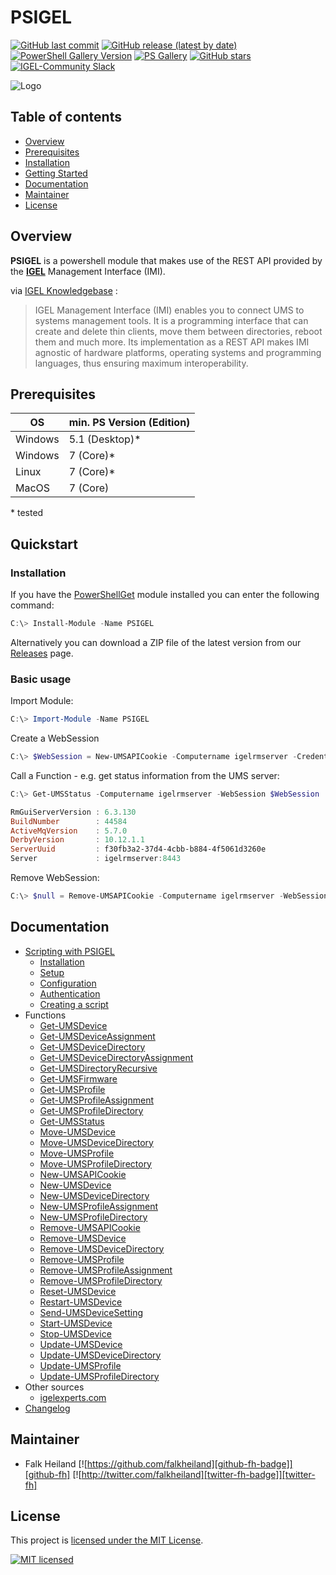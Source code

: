 # PSIGEL

[![GitHub last commit][github-commit-badge]][github-psigel]
[![GitHub release (latest by date)][github-release-badge]][github-psigel]
[![PowerShell Gallery Version][psgallery-v-badge]][powershell-gallery]
[![PS Gallery][psgallery-dl-badge]][powershell-gallery]
[![GitHub stars][github-start-badge]][github-psigel]
[![IGEL-Community Slack][slack-badge]][slack-igelcommunity]

![Logo](/Docs/Reference/Media/PSIGEL_1280_320.png)

## Table of contents

- [Overview](#overview)
- [Prerequisites](#prerequisites)
- [Installation](#installation)
- [Getting Started](#getting-started)
- [Documentation](#documentation)
- [Maintainer](#maintainer)
- [License](#license)

## Overview

**PSIGEL** is a powershell module that makes use of the REST API provided by the [**IGEL**](https://www.igel.com) Management Interface (IMI).

via [IGEL Knowledgebase](https://kb.igel.com/igelimi-v3/en/imi-manual-2723216.html) :
> IGEL Management Interface (IMI) enables you to connect UMS to systems management tools. It is a programming interface that can create and delete thin clients, move them between directories, reboot them and much more. Its implementation as a REST API makes IMI agnostic of hardware platforms, operating systems and programming languages, thus ensuring maximum interoperability.

## Prerequisites

|OS|min. PS Version (Edition)|
|-|-|
|Windows|5.1 (Desktop)\*|
|Windows|7 (Core)\*|
|Linux|7 (Core)\*|
|MacOS|7 (Core)|

\* tested

## Quickstart

### Installation

If you have the [PowerShellGet](https://github.com/powershell/powershellget) module installed you can enter the following command:

```powershell
C:\> Install-Module -Name PSIGEL
```

Alternatively you can download a ZIP file of the latest version from our [Releases](https://github.com/IGEL-Community/PSIGEL/releases) page.

### Basic usage

Import Module:

```powershell
C:\> Import-Module -Name PSIGEL
```

Create a WebSession

```powershell
C:\> $WebSession = New-UMSAPICookie -Computername igelrmserver -Credential (Get-Credential)
```

Call a Function - e.g. get status information from the UMS server:

```powershell
C:\> Get-UMSStatus -Computername igelrmserver -WebSession $WebSession

RmGuiServerVersion : 6.3.130
BuildNumber        : 44584
ActiveMqVersion    : 5.7.0
DerbyVersion       : 10.12.1.1
ServerUuid         : f30fb3a2-37d4-4cbb-b884-4f5061d3260e
Server             : igelrmserver:8443
```

Remove WebSession:

```powershell
C:\> $null = Remove-UMSAPICookie -Computername igelrmserver -WebSession $WebSession
```

## Documentation

- [Scripting with PSIGEL](/Docs/Guides/Scripting-with-PSIGEL.md)
  - [Installation](/Docs/Guides/Scripting-with-PSIGEL.md#installation)
  - [Setup](/Docs/Guides/Scripting-with-PSIGEL.md#setup)
  - [Configuration](/Docs/Guides/Scripting-with-PSIGEL.md#configuration)
  - [Authentication](/Docs/Guides/Scripting-with-PSIGEL.md#authentication)
  - [Creating a script](/Docs/Guides/Scripting-with-PSIGEL.md#creating-a-script)
- Functions
  - [Get-UMSDevice](/Docs/Reference/Get-UMSDevice.md)
  - [Get-UMSDeviceAssignment](/Docs/Reference/Get-UMSDeviceAssignment.md)
  - [Get-UMSDeviceDirectory](/Docs/Reference/Get-UMSDeviceDirectory.md)
  - [Get-UMSDeviceDirectoryAssignment](/Docs/Reference/Get-UMSDeviceDirectoryAssignment.md)
  - [Get-UMSDirectoryRecursive](/Docs/Reference/Get-UMSDirectoryRecursive.md)
  - [Get-UMSFirmware](/Docs/Reference/Get-UMSFirmware.md)
  - [Get-UMSProfile](/Docs/Reference/Get-UMSProfile.md)
  - [Get-UMSProfileAssignment](/Docs/Reference/Get-UMSProfileAssignment.md)
  - [Get-UMSProfileDirectory](/Docs/Reference/Get-UMSProfileDirectory.md)
  - [Get-UMSStatus](/Docs/Reference/Get-UMSStatus.md)
  - [Move-UMSDevice](/Docs/Reference/Move-UMSDevice.md)
  - [Move-UMSDeviceDirectory](/Docs/Reference/Move-UMSDeviceDirectory.md)
  - [Move-UMSProfile](/Docs/Reference/Move-UMSProfile.md)
  - [Move-UMSProfileDirectory](/Docs/Reference/Move-UMSProfileDirectory.md)
  - [New-UMSAPICookie](/Docs/Reference/New-UMSAPICookie.md)
  - [New-UMSDevice](/Docs/Reference/New-UMSDevice.md)
  - [New-UMSDeviceDirectory](/Docs/Reference/New-UMSDeviceDirectory.md)
  - [New-UMSProfileAssignment](/Docs/Reference/New-UMSProfileAssignment.md)
  - [New-UMSProfileDirectory](/Docs/Reference/New-UMSProfileDirectory.md)
  - [Remove-UMSAPICookie](/Docs/Reference/Remove-UMSAPICookie.md)
  - [Remove-UMSDevice](/Docs/Reference/Remove-UMSDevice.md)
  - [Remove-UMSDeviceDirectory](/Docs/Reference/Remove-UMSDeviceDirectory.md)
  - [Remove-UMSProfile](/Docs/Reference/Remove-UMSProfile.md)
  - [Remove-UMSProfileAssignment](/Docs/Reference/Remove-UMSProfileAssignment.md)
  - [Remove-UMSProfileDirectory](/Docs/Reference/Remove-UMSProfileDirectory.md)
  - [Reset-UMSDevice](/Docs/Reference/Reset-UMSDevice.md)
  - [Restart-UMSDevice](/Docs/Reference/Restart-UMSDevice.md)
  - [Send-UMSDeviceSetting](/Docs/Reference/Send-UMSDeviceSetting.md)
  - [Start-UMSDevice](/Docs/Reference/Start-UMSDevice.md)
  - [Stop-UMSDevice](/Docs/Reference/Stop-UMSDevice.md)
  - [Update-UMSDevice](/Docs/Reference/Update-UMSDevice.md)
  - [Update-UMSDeviceDirectory](/Docs/Reference/Update-UMSDeviceDirectory.md)
  - [Update-UMSProfile](/Docs/Reference/Update-UMSProfile.md)
  - [Update-UMSProfileDirectory](/Docs/Reference/Update-UMSProfileDirectory.md)
- Other sources
  - [igelexperts.com](https://www.igelexperts.com/category/igel/psigel/)
- [Changelog](CHANGELOG.md)

## Maintainer

- Falk Heiland
[![https://github.com/falkheiland][github-fh-badge]][github-fh]
[![http://twitter.com/falkheiland][twitter-fh-badge]][twitter-fh]

## License

This project is [licensed under the MIT License](LICENSE).

[![MIT licensed][mit-badge]][mit-license]

[psgallery-dl-badge]: https://img.shields.io/powershellgallery/dt/PSIGEL.svg?logo=powershell
[powershell-gallery]: https://www.powershellgallery.com/packages/PSIGEL/
[mit-badge]: https://img.shields.io/github/license/IGEL-Community/PSIGEL?logo=github
[mit-license]: LICENSE
[github-commit-badge]: https://img.shields.io/github/last-commit/IGEL-Community/PSIGEL?logo=github
[github-psigel]: https://github.com/IGEL-Community/PSIGEL
[github-release-badge]: https://img.shields.io/github/release/IGEL-Community/PSIGEL/all.svg?logo=github
[psgallery-v-badge]: https://img.shields.io/powershellgallery/v/PSIGEL?include_prereleases&logo=powershell
[github-start-badge]: https://img.shields.io/github/stars/IGEL-Community/PSIGEL?logo=github
[slack-badge]: https://img.shields.io/badge/chat-IGEL%20Community-brightgreen?logo=slack
[slack-igelcommunity]: https://igelcommunity.slack.com/
[github-fh-badge]: https://img.shields.io/badge/Github-falkheiland-green?logo=github
[github-fh]: https://github.com/falkheiland
[twitter-fh-badge]: https://img.shields.io/badge/Twitter-falkheiland-blue?logo=twitter
[twitter-fh]: https://twitter.com/falkheiland
